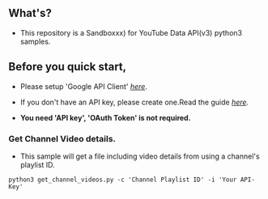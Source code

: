 ## What's?

* This repository is a Sandboxxx) for YouTube Data API(v3) python3 samples.

## Before you quick start,

* Please setup 'Google API Client' [*here*](https://github.com/googleapis/google-api-python-client#Installation).

* If you don't have an API key, please create one.Read the guide [*here*](https://developers.google.com/youtube/v3/getting-started).
* **You need 'API key', 'OAuth Token' is not required.**

### Get Channel Video details.

* This sample will get a file including video details from using a channel's playlist ID.

`python3 get_channel_videos.py -c 'Channel Playlist ID' -i 'Your API-Key' `
